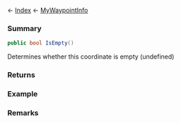 ← [Index](Api-Index) ← [MyWaypointInfo](Sandbox.ModAPI.Ingame.MyWaypointInfo)

### Summary

```csharp
public bool IsEmpty()
```

Determines whether this coordinate is empty (undefined)

### Returns



### Example

### Remarks

